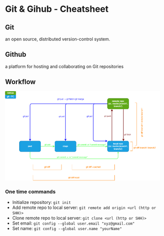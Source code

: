 # Git & Gihub - Cheatsheet

## Git

an open source, distributed version-control system.

## Github

a platform for hosting and collaborating on Git repositories

## Workflow

![Git and GitHub](./../img/workflow-git.drawio.png)

### One time commands

- Initialize repository: `git init`
- Add remote repo to local server: `git remote add origin <url (http or SHH)>`
- Clone remote repo to local server: `git clone <url (http or SHH)>`
- Set email: `git config --global user.email "xyz@gmail.com"`
- Set name: `git config --global user.name "yourName"`
